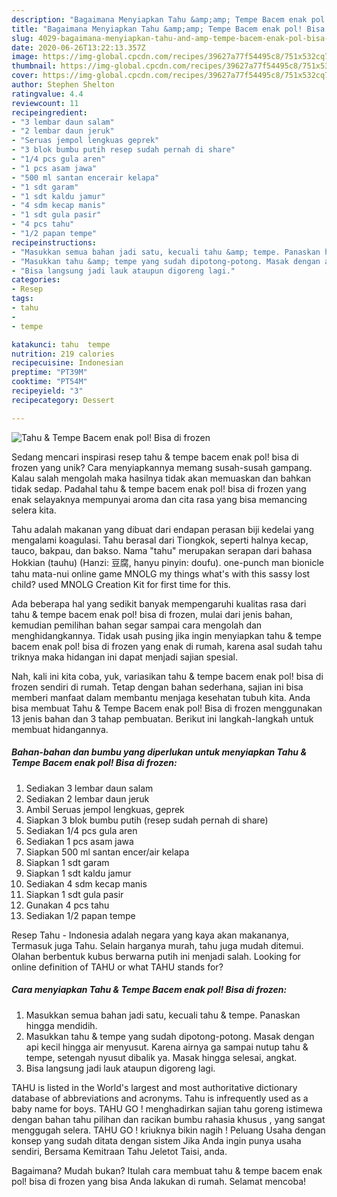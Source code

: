 ```yaml
---
description: "Bagaimana Menyiapkan Tahu &amp;amp; Tempe Bacem enak pol! Bisa di frozen yang Menggugah Selera"
title: "Bagaimana Menyiapkan Tahu &amp;amp; Tempe Bacem enak pol! Bisa di frozen yang Menggugah Selera"
slug: 4029-bagaimana-menyiapkan-tahu-and-amp-tempe-bacem-enak-pol-bisa-di-frozen-yang-menggugah-selera
date: 2020-06-26T13:22:13.357Z
image: https://img-global.cpcdn.com/recipes/39627a77f54495c8/751x532cq70/tahu-tempe-bacem-enak-pol-bisa-di-frozen-foto-resep-utama.jpg
thumbnail: https://img-global.cpcdn.com/recipes/39627a77f54495c8/751x532cq70/tahu-tempe-bacem-enak-pol-bisa-di-frozen-foto-resep-utama.jpg
cover: https://img-global.cpcdn.com/recipes/39627a77f54495c8/751x532cq70/tahu-tempe-bacem-enak-pol-bisa-di-frozen-foto-resep-utama.jpg
author: Stephen Shelton
ratingvalue: 4.4
reviewcount: 11
recipeingredient:
- "3 lembar daun salam"
- "2 lembar daun jeruk"
- "Seruas jempol lengkuas geprek"
- "3 blok bumbu putih resep sudah pernah di share"
- "1/4 pcs gula aren"
- "1 pcs asam jawa"
- "500 ml santan encerair kelapa"
- "1 sdt garam"
- "1 sdt kaldu jamur"
- "4 sdm kecap manis"
- "1 sdt gula pasir"
- "4 pcs tahu"
- "1/2 papan tempe"
recipeinstructions:
- "Masukkan semua bahan jadi satu, kecuali tahu &amp; tempe. Panaskan hingga mendidih."
- "Masukkan tahu &amp; tempe yang sudah dipotong-potong. Masak dengan api kecil hingga air menyusut. Karena airnya ga sampai nutup tahu &amp; tempe, setengah nyusut dibalik ya. Masak hingga selesai, angkat."
- "Bisa langsung jadi lauk ataupun digoreng lagi."
categories:
- Resep
tags:
- tahu
- 
- tempe

katakunci: tahu  tempe 
nutrition: 219 calories
recipecuisine: Indonesian
preptime: "PT39M"
cooktime: "PT54M"
recipeyield: "3"
recipecategory: Dessert

---
```



![Tahu &amp; Tempe Bacem enak pol! Bisa di frozen](https://img-global.cpcdn.com/recipes/39627a77f54495c8/751x532cq70/tahu-tempe-bacem-enak-pol-bisa-di-frozen-foto-resep-utama.jpg)

Sedang mencari inspirasi resep tahu &amp; tempe bacem enak pol! bisa di frozen yang unik? Cara menyiapkannya memang susah-susah gampang. Kalau salah mengolah maka hasilnya tidak akan memuaskan dan bahkan tidak sedap. Padahal tahu &amp; tempe bacem enak pol! bisa di frozen yang enak selayaknya mempunyai aroma dan cita rasa yang bisa memancing selera kita.

Tahu adalah makanan yang dibuat dari endapan perasan biji kedelai yang mengalami koagulasi. Tahu berasal dari Tiongkok, seperti halnya kecap, tauco, bakpau, dan bakso. Nama &#34;tahu&#34; merupakan serapan dari bahasa Hokkian (tauhu) (Hanzi: 豆腐, hanyu pinyin: doufu). one-punch man bionicle tahu mata-nui online game MNOLG my things what&#39;s with this sassy lost child? used MNOLG Creation Kit for first time for this.

Ada beberapa hal yang sedikit banyak mempengaruhi kualitas rasa dari tahu &amp; tempe bacem enak pol! bisa di frozen, mulai dari jenis bahan, kemudian pemilihan bahan segar sampai cara mengolah dan menghidangkannya. Tidak usah pusing jika ingin menyiapkan tahu &amp; tempe bacem enak pol! bisa di frozen yang enak di rumah, karena asal sudah tahu triknya maka hidangan ini dapat menjadi sajian spesial.


Nah, kali ini kita coba, yuk, variasikan tahu &amp; tempe bacem enak pol! bisa di frozen sendiri di rumah. Tetap dengan bahan sederhana, sajian ini bisa memberi manfaat dalam membantu menjaga kesehatan tubuh kita. Anda bisa membuat Tahu &amp; Tempe Bacem enak pol! Bisa di frozen menggunakan 13 jenis bahan dan 3 tahap pembuatan. Berikut ini langkah-langkah untuk membuat hidangannya.

<!--inarticleads1-->

##### Bahan-bahan dan bumbu yang diperlukan untuk menyiapkan Tahu &amp; Tempe Bacem enak pol! Bisa di frozen:

1. Sediakan 3 lembar daun salam
1. Sediakan 2 lembar daun jeruk
1. Ambil Seruas jempol lengkuas, geprek
1. Siapkan 3 blok bumbu putih (resep sudah pernah di share)
1. Sediakan 1/4 pcs gula aren
1. Sediakan 1 pcs asam jawa
1. Siapkan 500 ml santan encer/air kelapa
1. Siapkan 1 sdt garam
1. Siapkan 1 sdt kaldu jamur
1. Sediakan 4 sdm kecap manis
1. Siapkan 1 sdt gula pasir
1. Gunakan 4 pcs tahu
1. Sediakan 1/2 papan tempe


Resep Tahu - Indonesia adalah negara yang kaya akan makananya, Termasuk juga Tahu. Selain harganya murah, tahu juga mudah ditemui. Olahan berbentuk kubus berwarna putih ini menjadi salah. Looking for online definition of TAHU or what TAHU stands for? 

<!--inarticleads2-->

##### Cara menyiapkan Tahu &amp; Tempe Bacem enak pol! Bisa di frozen:

1. Masukkan semua bahan jadi satu, kecuali tahu &amp; tempe. Panaskan hingga mendidih.
1. Masukkan tahu &amp; tempe yang sudah dipotong-potong. Masak dengan api kecil hingga air menyusut. Karena airnya ga sampai nutup tahu &amp; tempe, setengah nyusut dibalik ya. Masak hingga selesai, angkat.
1. Bisa langsung jadi lauk ataupun digoreng lagi.


TAHU is listed in the World&#39;s largest and most authoritative dictionary database of abbreviations and acronyms. Tahu is infrequently used as a baby name for boys. TAHU GO ! menghadirkan sajian tahu goreng istimewa dengan bahan tahu pilihan dan racikan bumbu rahasia khusus , yang sangat menggugah selera. TAHU GO ! kriuknya bikin nagih ! Peluang Usaha dengan konsep yang sudah ditata dengan sistem Jika Anda ingin punya usaha sendiri, Bersama Kemitraan Tahu Jeletot Taisi, anda. 

Bagaimana? Mudah bukan? Itulah cara membuat tahu &amp; tempe bacem enak pol! bisa di frozen yang bisa Anda lakukan di rumah. Selamat mencoba!
